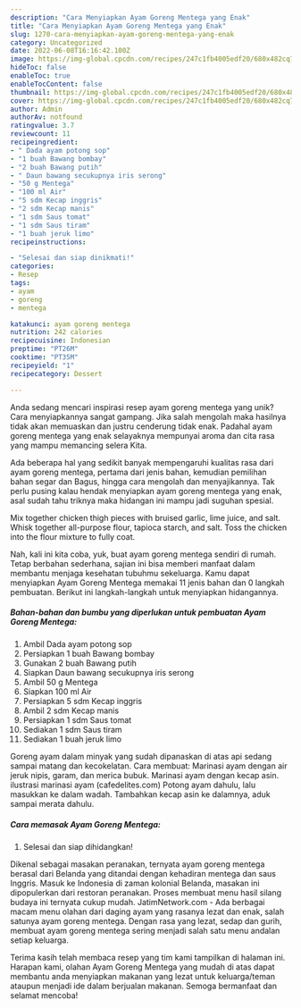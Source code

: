 ```yaml
---
description: "Cara Menyiapkan Ayam Goreng Mentega yang Enak"
title: "Cara Menyiapkan Ayam Goreng Mentega yang Enak"
slug: 1270-cara-menyiapkan-ayam-goreng-mentega-yang-enak
category: Uncategorized
date: 2022-06-08T16:16:42.100Z
image: https://img-global.cpcdn.com/recipes/247c1fb4005edf20/680x482cq70/ayam-goreng-mentega-foto-resep-utama.jpg
hideToc: false
enableToc: true
enableTocContent: false
thumbnail: https://img-global.cpcdn.com/recipes/247c1fb4005edf20/680x482cq70/ayam-goreng-mentega-foto-resep-utama.jpg
cover: https://img-global.cpcdn.com/recipes/247c1fb4005edf20/680x482cq70/ayam-goreng-mentega-foto-resep-utama.jpg
author: Admin
authorAv: notfound
ratingvalue: 3.7
reviewcount: 11
recipeingredient:
- " Dada ayam potong sop"
- "1 buah Bawang bombay"
- "2 buah Bawang putih"
- " Daun bawang secukupnya iris serong"
- "50 g Mentega"
- "100 ml Air"
- "5 sdm Kecap inggris"
- "2 sdm Kecap manis"
- "1 sdm Saus tomat"
- "1 sdm Saus tiram"
- "1 buah jeruk limo"
recipeinstructions:

- "Selesai dan siap dinikmati!"
categories:
- Resep
tags:
- ayam
- goreng
- mentega

katakunci: ayam goreng mentega 
nutrition: 242 calories
recipecuisine: Indonesian
preptime: "PT26M"
cooktime: "PT35M"
recipeyield: "1"
recipecategory: Dessert

---
```





Anda sedang mencari inspirasi resep ayam goreng mentega yang unik? Cara menyiapkannya sangat gampang. Jika salah mengolah maka hasilnya tidak akan memuaskan dan justru cenderung tidak enak. Padahal ayam goreng mentega yang enak selayaknya mempunyai aroma dan cita rasa yang mampu memancing selera Kita.





Ada beberapa hal yang sedikit banyak mempengaruhi kualitas rasa dari ayam goreng mentega, pertama dari jenis bahan, kemudian pemilihan bahan segar dan Bagus, hingga cara mengolah dan menyajikannya. Tak perlu pusing kalau hendak menyiapkan ayam goreng mentega yang enak,      asal sudah tahu triknya maka hidangan ini mampu jadi suguhan spesial.














Mix together chicken thigh pieces with bruised garlic, lime juice, and salt. Whisk together all-purpose flour, tapioca starch, and salt. Toss the chicken into the flour mixture to fully coat.






Nah, kali ini kita coba, yuk, buat ayam goreng mentega sendiri di rumah. Tetap berbahan sederhana, sajian ini bisa memberi manfaat dalam membantu menjaga kesehatan tubuhmu sekeluarga. Kamu dapat menyiapkan Ayam Goreng Mentega memakai 11 jenis bahan dan 0 langkah pembuatan. Berikut ini langkah-langkah untuk menyiapkan hidangannya.

<!--inarticleads1-->

##### Bahan-bahan dan bumbu yang diperlukan untuk pembuatan Ayam Goreng Mentega:

1. Ambil  Dada ayam potong sop
1. Persiapkan 1 buah Bawang bombay
1. Gunakan 2 buah Bawang putih
1. Siapkan  Daun bawang secukupnya iris serong
1. Ambil 50 g Mentega
1. Siapkan 100 ml Air
1. Persiapkan 5 sdm Kecap inggris
1. Ambil 2 sdm Kecap manis
1. Persiapkan 1 sdm Saus tomat
1. Sediakan 1 sdm Saus tiram
1. Sediakan 1 buah jeruk limo


Goreng ayam dalam minyak yang sudah dipanaskan di atas api sedang sampai matang dan kecokelatan. Cara membuat: Marinasi ayam dengan air jeruk nipis, garam, dan merica bubuk. Marinasi ayam dengan kecap asin. ilustrasi marinasi ayam (cafedelites.com) Potong ayam dahulu, lalu masukkan ke dalam wadah. Tambahkan kecap asin ke dalamnya, aduk sampai merata dahulu. 

<!--inarticleads2-->

##### Cara memasak Ayam Goreng Mentega:


1. Selesai dan siap dihidangkan!

Dikenal sebagai masakan peranakan, ternyata ayam goreng mentega berasal dari Belanda yang ditandai dengan kehadiran mentega dan saus Inggris. Masuk ke Indonesia di zaman kolonial Belanda, masakan ini dipopulerkan dari restoran peranakan. Proses membuat menu hasil silang budaya ini ternyata cukup mudah. JatimNetwork.com - Ada berbagai macam menu olahan dari daging ayam yang rasanya lezat dan enak, salah satunya ayam goreng mentega. Dengan rasa yang lezat, sedap dan gurih, membuat ayam goreng mentega sering menjadi salah satu menu andalan setiap keluarga. 

Terima kasih telah membaca resep yang tim kami tampilkan di halaman ini. Harapan kami, olahan Ayam Goreng Mentega yang mudah di atas dapat membantu anda menyiapkan makanan yang lezat untuk keluarga/teman ataupun menjadi ide dalam berjualan makanan. Semoga bermanfaat dan selamat mencoba!
